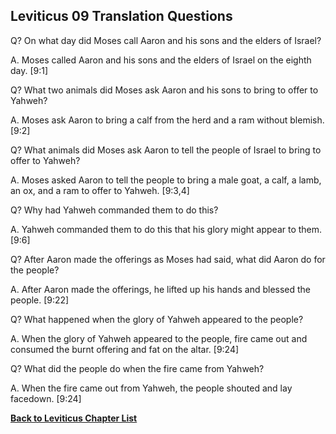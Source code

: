 ## Leviticus 09 Translation Questions ##

Q? On what day did Moses call Aaron and his sons and the elders of Israel?

A. Moses called Aaron and his sons and the elders of Israel on the eighth day. [9:1]

Q? What two animals did Moses ask Aaron and his sons to bring to offer to Yahweh?

A. Moses ask Aaron to bring a calf from the herd and a ram without blemish. [9:2]

Q? What animals did Moses ask Aaron to tell the people of Israel to bring to offer to Yahweh?

A. Moses asked Aaron to tell the people to bring a male goat, a calf, a lamb, an ox, and a ram to offer to Yahweh. [9:3,4]

Q? Why had Yahweh commanded them to do this?

A. Yahweh commanded them to do this that his glory might appear to them. [9:6]

Q? After Aaron made the offerings as Moses had said, what did Aaron do for the people?

A. After Aaron made the offerings, he lifted up his hands and blessed the people. [9:22]

Q? What happened when the glory of Yahweh appeared to the people?

A. When the glory of Yahweh appeared to the people, fire came out and consumed the burnt offering and fat on the altar. [9:24]

Q? What did the people do when the fire came from Yahweh?

A. When the fire came out from Yahweh, the people shouted and lay facedown. [9:24]

__[Back to Leviticus Chapter List](./)__

